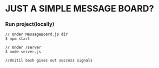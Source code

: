 # JUST A SIMPLE MESSAGE BOARD?

### Run project(locally)
```
// Under MessageBoard.js dir
$ npm start

// Under /server
$ node server.js

//Unitil bash gives out success signals
```